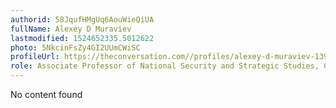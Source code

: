 ```yaml
---
authorid: 58JqufHMgUq6AouWieQiUA
fullName: Alexey D Muraviev
lastmodified: 1524652335.5012622
photo: 5NkcinFsZy4GI2UUmCWiSC
profileUrl: https://theconversation.com//profiles/alexey-d-muraviev-13913
role: Associate Professor of National Security and Strategic Studies, Curtin University
---
```

No content found